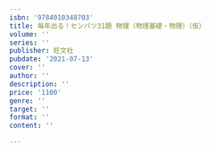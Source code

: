 ```yaml
---
isbn: '9784010348703'
title: 毎年出る！センバツ31題 物理（物理基礎・物理）（仮）
volume: ''
series: ''
publisher: 旺文社
pubdate: '2021-07-13'
cover: ''
author: ''
description: ''
price: '1100'
genre: ''
target: ''
format: ''
content: ''

---
```

